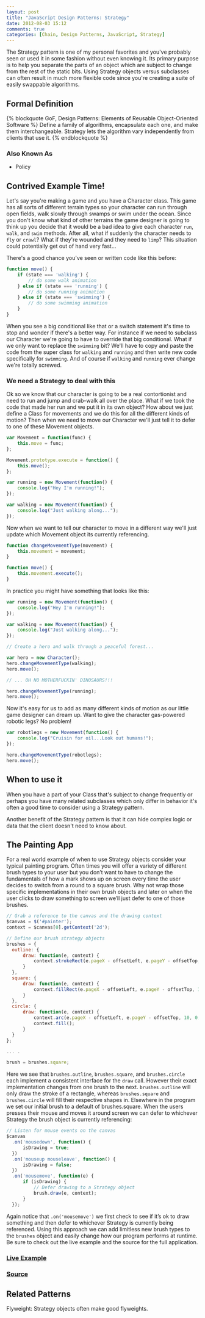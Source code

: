 ```yaml
---
layout: post
title: "JavaScript Design Patterns: Strategy"
date: 2012-08-03 15:12
comments: true
categories: [Chain, Design Patterns, JavaScript, Strategy]
---
```


The Strategy pattern is one of my personal favorites and you've probably seen or used it in some fashion without even knowing it. Its primary purpose is to help you separate the parts of an object which are subject to change from the rest of the static bits. Using Strategy objects versus subclasses can often result in much more flexible code since you're creating a suite of easily swappable algorithms.

## Formal Definition

{% blockquote GoF, Design Patterns: Elements of Reusable Object-Oriented Software %}
Define a family of algorithms, encapsulate each one, and make them interchangeable. Strategy lets the algorithm vary independently from clients that use it.
{% endblockquote %}

### Also Known As

- Policy

## Contrived Example Time!
Let's say you're making a game and you have a Character class. This game has all sorts of different terrain types so your character can run through open fields, walk slowly through swamps or swim under the ocean. Since you don't know what kind of other terrains the game designer is going to think up you decide that it would be a bad idea to give each character `run`, `walk`, and `swim` methods. After all, what if suddenly the character needs to `fly` or `crawl`? What if they're wounded and they need to `limp`? This situation could potentially get out of hand very fast...

There's a good chance you've seen or written code like this before:

``` js
function move() {
	if (state === 'walking') {
		// do some walk animation
	} else if (state === 'running') {
		// do some running animation
	} else if (state === 'swimming') {
		// do some swimming animation
	}
}
```

When you see a big conditional like that or a switch statement it's time to stop and wonder if there's a better way. For instance if we need to subclass our Character we're going to have to override that big conditional. What if we only want to replace the `swimming` bit? We'll have to copy and paste the code from the super class for `walking` and `running` and then write new code specifically for `swimming`. And of course if `walking` and `running` ever change we're totally screwed.

### We need a Strategy to deal with this

Ok so we know that our character is going to be a real contortionist and need to run and jump and crab-walk all over the place. What if we took the code that made her run and we put it in its own object? How about we just define a Class for movements and we do this for all the different kinds of motion? Then when we need to move our Character we'll just tell it to defer to one of these Movement objects.

``` js
var Movement = function(func) {
	this.move = func;
};

Movement.prototype.execute = function() {
	this.move();
};

var running = new Movement(function() {
	console.log("Hey I'm running!");
});

var walking = new Movement(function() {
	console.log("Just walking along...");
});
```

Now when we want to tell our character to move in a different way we'll just update which Movement object its currently referencing.

``` js
function changeMovementType(movement) {
	this.movement = movement;
}

function move() {
	this.movement.execute();
}
```

In practice you might have something that looks like this:

``` js
var running = new Movement(function() {
	console.log("Hey I'm running!");
});

var walking = new Movement(function() {
	console.log("Just walking along...");
});

// Create a hero and walk through a peaceful forest...

var hero = new Character();
hero.changeMovementType(walking);
hero.move();

// ... OH NO MOTHERFUCKIN' DINOSAURS!!!

hero.changeMovementType(running);
hero.move();
```

Now it's easy for us to add as many different kinds of motion as our little game designer can dream up. Want to give the character gas-powered robotic legs? No problem!

``` js
var robotlegs = new Movement(function() {
	console.log("Cruisin for oil...Look out humans!");
});

hero.changeMovementType(robotlegs);
hero.move();
```

## When to use it

When you have a part of your Class that's subject to change frequently or perhaps you have many related subclasses which only differ in behavior it's often a good time to consider using a Strategy pattern.

Another benefit of the Strategy pattern is that it can hide complex logic or data that the client doesn't need to know about.

## The Painting App

For a real world example of when to use Strategy objects consider your typical painting program. Often times you will offer a variety of different brush types to your user but you don’t want to have to change the fundamentals of how a mark shows up on screen every time the user decides to switch from a round to a square brush. Why not wrap those specific implementations in their own brush objects and later on when the user clicks to draw something to screen we’ll just defer to one of those brushes.

``` js
// Grab a reference to the canvas and the drawing context
$canvas = $('#painter');
context = $canvas[0].getContext('2d');

// Define our brush strategy objects
brushes = {
  outline: {
      draw: function(e, context) {
          context.strokeRect(e.pageX - offsetLeft, e.pageY - offsetTop, 10, 10);
      }
  },
  square: {
      draw: function(e, context) {
          context.fillRect(e.pageX - offsetLeft, e.pageY - offsetTop, 10, 10);
      }
  },
  circle: {
      draw: function(e, context) {
          context.arc(e.pageX - offsetLeft, e.pageY - offsetTop, 10, 0, Math.PI * 2);
          context.fill();
      }
  }
};

... .

brush = brushes.square;
```

Here we see that `brushes.outline`, `brushes.square`, and `brushes.circle` each implement a consistent interface for the `draw` call. However their exact implementation changes from one brush to the next. `brushes.outline` will only draw the stroke of a rectangle, whereas `brushes.square` and `brushes.circle` will fill their respective shapes in. Elsewhere in the program we set our initial brush to a default of brushes.square. When the users presses their mouse and moves it around screen we can defer to whichever Strategy the brush object is currently referencing:

``` js
// Listen for mouse events on the canvas
$canvas
  .on('mousedown', function() {
      isDrawing = true;
  })
  .on('mouseup mouseleave', function() {
      isDrawing = false;
  })
  .on('mousemove', function(e) {
      if (isDrawing) {
          // Defer drawing to a Strategy object
          brush.draw(e, context);
      }
  });
```

Again notice that `.on('mousemove')` we first check to see if it’s ok to draw something and then defer to whichever Strategy is currently being referenced. Using this approach we can add limitless new brush types to the `brushes` object and easily change how our program performs at runtime. Be sure to check out the live example and the source for the full application.

### [Live Example](http://robdodson.s3.amazonaws.com/javascript-design-patterns/strategy/painter/index.html)

### [Source](https://github.com/robdodson/JavaScript-Design-Patterns/tree/master/strategy/painter)

## Related Patterns

Flyweight: Strategy objects often make good flyweights.